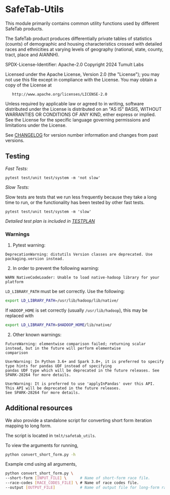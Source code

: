 # SafeTab-Utils

This module primarily contains common utility functions used by different SafeTab products.

The SafeTab product produces differentially private tables of statistics (counts) of demographic and housing characteristics crossed with detailed races and ethnicities at varying levels of geography (national, state, county, tract, place and AIANNH).

SPDX-License-Identifier: Apache-2.0
Copyright 2024 Tumult Labs

   Licensed under the Apache License, Version 2.0 (the "License");
   you may not use this file except in compliance with the License.
   You may obtain a copy of the License at

       http://www.apache.org/licenses/LICENSE-2.0

   Unless required by applicable law or agreed to in writing, software
   distributed under the License is distributed on an "AS IS" BASIS,
   WITHOUT WARRANTIES OR CONDITIONS OF ANY KIND, either express or implied.
   See the License for the specific language governing permissions and
   limitations under the License.

See [CHANGELOG](CHANGELOG.md) for version number information and changes from past versions.

## Testing

*Fast Tests:*

```
pytest test/unit test/system -m 'not slow'
```

*Slow Tests:*

Slow tests are tests that we run less frequently because they take a long time to run, or the functionality has been tested by other fast tests.

```
pytest test/unit test/system -m 'slow'
```

*Detailed test plan is included in [TESTPLAN](TESTPLAN.md)*


### Warnings

1. Pytest warning:

```
DeprecationWarning: distutils Version classes are deprecated. Use packaging.version instead.
```


2. In order to prevent the following warning:

```
WARN NativeCodeLoader: Unable to load native-hadoop library for your platform
```

`LD_LIBRARY_PATH` must be set correctly. Use the following:

```bash
export LD_LIBRARY_PATH=/usr/lib/hadoop/lib/native/
```

If `HADOOP_HOME` is set correctly (usually `/usr/lib/hadoop`), this may be replaced with

```bash
export LD_LIBRARY_PATH=$HADOOP_HOME/lib/native/
```

2. Other known warnings:

```
FutureWarning: elementwise comparison failed; returning scalar instead, but in the future will perform elementwise
comparison
```
```
UserWarning: In Python 3.6+ and Spark 3.0+, it is preferred to specify type hints for pandas UDF instead of specifying
pandas UDF type which will be deprecated in the future releases. See SPARK-28264 for more details.
```
```
UserWarning: It is preferred to use 'applyInPandas' over this API. This API will be deprecated in the future releases.
See SPARK-28264 for more details.
```

## Additional resources

We also provide a standalone script for converting short form iteration mapping to long form.

The script is located in `tmlt/safetab_utils`.

To view the arguments for running,

```bash
python convert_short_form.py -h
```

Example cmd using all arguments,

```bash
python convert_short_form.py \
--short-form [INPUT_FILE] \      # Name of short-form race file.
--race-codes [RACE_CODES_FILE] \ # Name of race codes file.
--output [OUTPUT_FILE]           # Name of output file for long-form races.
```
